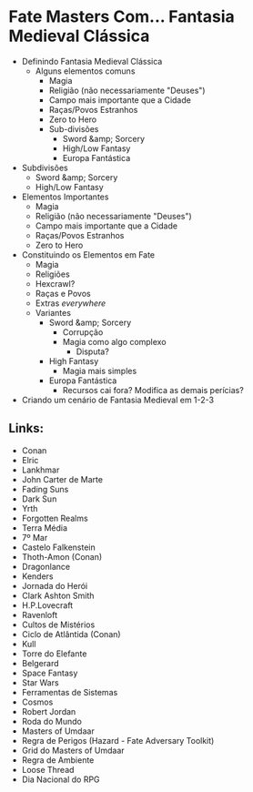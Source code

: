 # Fate Masters Com... Fantasia Medieval Clássica

+ Definindo Fantasia Medieval Clássica
  + Alguns elementos comuns
    + Magia
    + Religião (não necessariamente "Deuses")
    + Campo mais importante que a Cidade
    + Raças/Povos Estranhos
    + Zero to Hero
    + Sub-divisões
      + Sword &amp;amp; Sorcery
      + High/Low Fantasy
      + Europa Fantástica
+ Subdivisões
    + Sword &amp;amp; Sorcery
    + High/Low Fantasy
+ Elementos Importantes
    + Magia
    + Religião (não necessariamente "Deuses")
    + Campo mais importante que a Cidade
    + Raças/Povos Estranhos
    + Zero to Hero
+ Constituindo os Elementos em Fate
  + Magia
  + Religiões
  + Hexcrawl?
  + Raças e Povos
  + Extras _everywhere_
  + Variantes
    + Sword &amp;amp; Sorcery
      + Corrupção
      + Magia como algo complexo
        + Disputa?
    + High Fantasy
      + Magia mais simples
    + Europa Fantástica
      + Recursos cai fora? Modifica as demais perícias?
+ Criando um cenário de Fantasia Medieval em 1-2-3

## Links:

+ Conan
+ Elric
+ Lankhmar
+ John Carter de Marte
+ Fading Suns
+ Dark Sun
+ Yrth
+ Forgotten Realms
+ Terra Média
+ 7º Mar
+ Castelo Falkenstein
+ Thoth-Amon (Conan)
+ Dragonlance
+ Kenders
+ Jornada do Herói
+ Clark Ashton Smith
+ H.P.Lovecraft
+ Ravenloft
+ Cultos de Mistérios
+ Ciclo de Atlântida (Conan)
+ Kull
+ Torre do Elefante
+ Belgerard
+ Space Fantasy
+ Star Wars
+ Ferramentas de Sistemas
+ Cosmos
+ Robert Jordan
+ Roda do Mundo
+ Masters of Umdaar
+ Regra de Perigos (Hazard - Fate Adversary Toolkit)
+ Grid do Masters of Umdaar
+ Regra de Ambiente
+ Loose Thread
+ Dia Nacional do RPG
